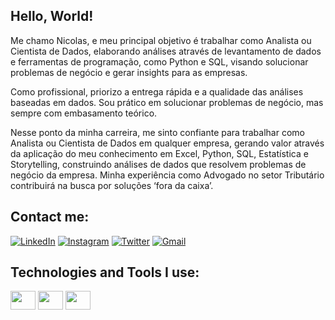 ## Hello, World!

Me chamo Nicolas, e meu principal objetivo é trabalhar como Analista ou Cientista de Dados, elaborando análises através de levantamento de dados e ferramentas de programação, como Python e SQL, visando solucionar problemas de negócio e gerar insights para as empresas.

Como profissional, priorizo a entrega rápida e a qualidade das análises baseadas em dados. Sou prático em solucionar problemas de negócio, mas sempre com embasamento teórico. 

Nesse ponto da minha carreira, me sinto confiante para trabalhar como Analista ou Cientista de Dados em qualquer empresa, gerando valor através da aplicação do meu conhecimento em Excel, Python, SQL, Estatística e Storytelling, construindo análises de dados que resolvem problemas de negócio da empresa. Minha experiência como Advogado no setor Tributário contribuirá na busca por soluções ‘fora da caixa’.

## Contact me: 
[![LinkedIn](https://img.shields.io/badge/LinkedIn-0077B5?style=for-the-badge&logo=linkedin&logoColor=white)](https://www.linkedin.com/in/nicolas-doege/)
[![Instagram](https://img.shields.io/badge/Instagram-E4405F?style=for-the-badge&logo=instagram&logoColor=white)](https://www.instagram.com/nicolasdoege/)
[![Twitter](https://img.shields.io/badge/Twitter-1DA1F2?style=for-the-badge&logo=twitter&logoColor=white)](https://twitter.com/doegemon)
[![Gmail](https://img.shields.io/badge/Gmail-D14836?style=for-the-badge&logo=gmail&logoColor=white)](mailto:nicolasldoege@gmail.com)

## Technologies and Tools I use: 
<div>
<img align="center" height="30" width="40" src="https://cdn.jsdelivr.net/gh/devicons/devicon/icons/python/python-original.svg" />
<img align="center" height="30" width="40" src="https://cdn.jsdelivr.net/gh/devicons/devicon/icons/mysql/mysql-original-wordmark.svg" />
<img align="center" height="30" width="40" src="https://cdn.jsdelivr.net/gh/devicons/devicon/icons/sqlite/sqlite-original-wordmark.svg" />          
</div>
